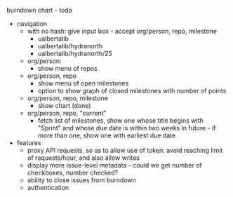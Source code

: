 burndown chart - todo

- navigation 
	- with no hash: give input box - accept org/person, repo, milestone
		- ualbertalib
		- ualbertalib/hydranorth
		- ualbertalib/hydranorth/25
	- org/person:
		- show menu of repos
	- org/person, repo
		- show menu of open milestones
		- option to show graph of closed milestones with number of points
	- org/person, repo, milestone
		- show chart (done)
	- org/person, repo, "current"
		- fetch list of milestones, show one whose title begins with "Sprint" and whose due date is within two weeks in future - if more than one, show one with earliest due date
- features
	- proxy API requests, so as to allow use of token: avoid reaching limit of requests/hour, and also allow writes
	- display more issue-level metadata - could we get number of checkboxes, number checked?
	- ability to close issues from burndown
	- authentication